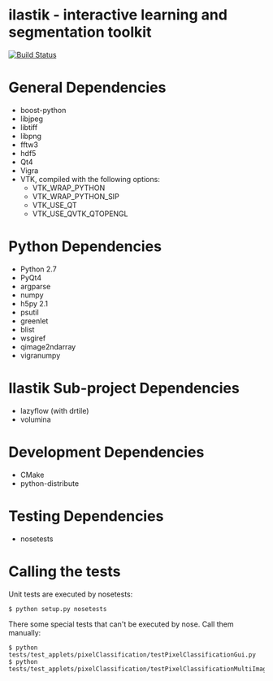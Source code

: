 **ilastik - interactive learning and segmentation toolkit**
=============================================

[![Build Status](https://travis-ci.org/ilastik/ilastik.png?branch=master)](https://travis-ci.org/ilastik/ilastik)

General Dependencies
====================
* boost-python
* libjpeg
* libtiff
* libpng
* fftw3
* hdf5
* Qt4
* Vigra
* VTK, compiled with the following options:
    * VTK_WRAP_PYTHON
    * VTK_WRAP_PYTHON_SIP
    * VTK_USE_QT
    * VTK_USE_QVTK_QTOPENGL


Python Dependencies
===================
* Python 2.7
* PyQt4
* argparse
* numpy
* h5py 2.1
* psutil
* greenlet
* blist
* wsgiref
* qimage2ndarray
* vigranumpy

Ilastik Sub-project Dependencies
================================
* lazyflow (with drtile)
* volumina

Development Dependencies
========================
* CMake
* python-distribute

Testing Dependencies
====================
* nosetests

Calling the tests
=================
Unit tests are executed by nosetests:

    $ python setup.py nosetests

There some special tests that can't be executed by nose.
Call them manually:

    $ python tests/test_applets/pixelClassification/testPixelClassificationGui.py
    $ python tests/test_applets/pixelClassification/testPixelClassificationMultiImageGui.py

